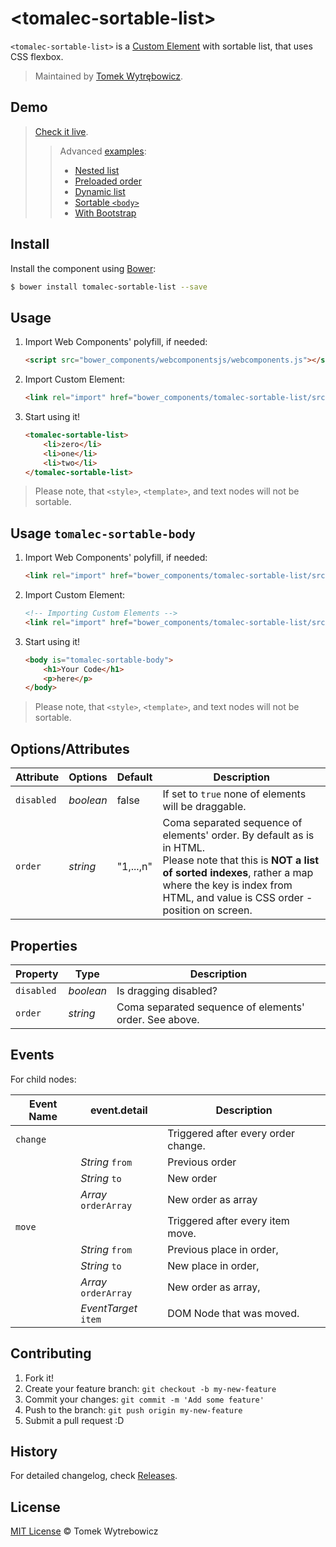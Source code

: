 # &lt;tomalec-sortable-list&gt;

`<tomalec-sortable-list>` is a [Custom Element](https://github.com/polymer/CustomElements) with sortable list, that uses CSS flexbox.

> Maintained by [Tomek Wytrębowicz](https://github.com/tomalec).

## Demo

> [Check it live](http://tomalec.github.io/sortable-flexbox-list/).
>> Advanced [examples](https://github.com/tomalec/sortable-flexbox-list/tree/master/examples):
>>
>> * [Nested list](http://tomalec.github.io/sortable-flexbox-list/examples/nested.html)
>> * [Preloaded order](http://tomalec.github.io/sortable-flexbox-list/examples/pre-ordered.html)
>> * [Dynamic list](http://tomalec.github.io/sortable-flexbox-list/examples/dynamicAdd.html)
>> * [Sortable `<body>`](http://tomalec.github.io/sortable-flexbox-list/examples/sortableBody.html)
>> * [With Bootstrap](http://tomalec.github.io/sortable-flexbox-list/examples/simpleWBootstrap.html)

## Install

Install the component using [Bower](http://bower.io/):

```sh
$ bower install tomalec-sortable-list --save
```

## Usage

1. Import Web Components' polyfill, if needed:

	```html
    <script src="bower_components/webcomponentsjs/webcomponents.js"></script>
	```

2. Import Custom Element:

	```html
	<link rel="import" href="bower_components/tomalec-sortable-list/src/tomalec-sortable-list.html">
	```

3. Start using it!

	```html
	<tomalec-sortable-list>
		<li>zero</li>
		<li>one</li>
		<li>two</li>
	</tomalec-sortable-list>
	```

> Please note, that `<style>`, `<template>`, and text nodes will not be sortable.


## Usage `tomalec-sortable-body`

1. Import Web Components' polyfill, if needed:

	```html
	<link rel="import" href="bower_components/tomalec-sortable-list/src/tomalec-sortable-list.html">
	```

2. Import Custom Element:

	```html
	<!-- Importing Custom Elements -->
	<link rel="import" href="bower_components/tomalec-sortable-list/src/tomalec-sortable-body.html">
	```

3. Start using it!

	```html
  	<body is="tomalec-sortable-body">
		<h1>Your Code</h1>
		<p>here</p>
	</body>
	```

> Please note, that `<style>`, `<template>`, and text nodes will not be sortable.

## Options/Attributes

Attribute  | Options                   | Default             | Description
---        | ---                       | ---                 | ---
`disabled` | *boolean*				   | false				 | If set to `true` none of elements will be draggable.
`order`    | *string*                  | "1,...,n"           | Coma separated sequence of elements' order. By default as is in HTML. <br/> Please note that this is **NOT a list of sorted indexes**, rather a map where the key is index from HTML, and value is CSS order - position on screen.


## Properties


Property  | Type                   | Description
---       | ---                    | ---    
`disabled`| *boolean*			   | Is dragging disabled?             
`order`   | *string*        	   | Coma separated sequence of elements' order. See above.

## Events

For child nodes:

Event Name  | event.detail          	| Description
---         | ---                 		| ---                 
`change`    | 							| Triggered after every order change.
			| *String* `from`			| Previous order
			| *String* `to`				| New order
			| *Array*  `orderArray`		| New order as array
`move`      | 							| Triggered after every item move.
			| *String* `from`			| Previous place in order,
			| *String* `to`				| New place in order,
			| *Array*  `orderArray`		| New order as array,
			| *EventTarget*  `item`		| DOM Node that was moved.

## Contributing

1. Fork it!
2. Create your feature branch: `git checkout -b my-new-feature`
3. Commit your changes: `git commit -m 'Add some feature'`
4. Push to the branch: `git push origin my-new-feature`
5. Submit a pull request :D

## History

For detailed changelog, check [Releases](https://github.com/tomalec/sortable-flexbox-list/releases).


## License

[MIT License](http://opensource.org/licenses/MIT) © Tomek Wytrebowicz
